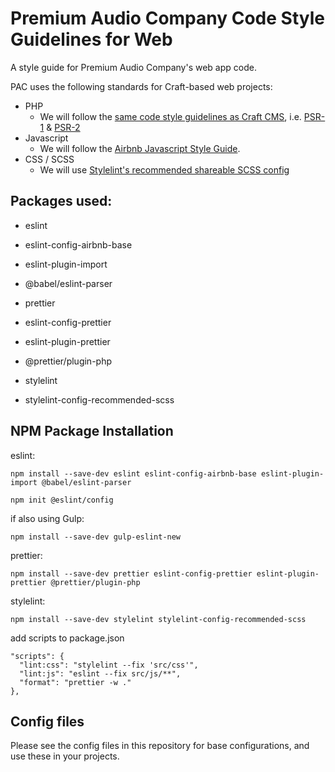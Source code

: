 # Premium Audio Company Code Style Guidelines for Web
A style guide for Premium Audio Company's web app code.

PAC uses the following standards for Craft-based web projects:

- PHP
  - We will follow the [same code style guidelines as Craft CMS](https://craftcms.com/docs/3.x/extend/coding-guidelines.html), i.e. [PSR-1](https://www.php-fig.org/psr/psr-1/) & [PSR-2](https://www.php-fig.org/psr/psr-2/)
- Javascript
  - We will follow the [Airbnb Javascript Style Guide](https://airbnb.io/javascript/).
- CSS / SCSS
  - We will use [Stylelint's recommended shareable SCSS config](https://github.com/stylelint-scss/stylelint-config-recommended-scss)

## Packages used:

- eslint
- eslint-config-airbnb-base
- eslint-plugin-import
- @babel/eslint-parser

- prettier
- eslint-config-prettier
- eslint-plugin-prettier
- @prettier/plugin-php

- stylelint
- stylelint-config-recommended-scss

## NPM Package Installation

eslint:
```
npm install --save-dev eslint eslint-config-airbnb-base eslint-plugin-import @babel/eslint-parser

npm init @eslint/config 
```

if also using Gulp:
```
npm install --save-dev gulp-eslint-new
```

prettier:
```
npm install --save-dev prettier eslint-config-prettier eslint-plugin-prettier @prettier/plugin-php
```

stylelint:
```
npm install --save-dev stylelint stylelint-config-recommended-scss
```

add scripts to package.json
```
"scripts": {
  "lint:css": "stylelint --fix 'src/css'",
  "lint:js": "eslint --fix src/js/**",
  "format": "prettier -w ."
},
```

## Config files
Please see the config files in this repository for base configurations, and use these in your projects.
